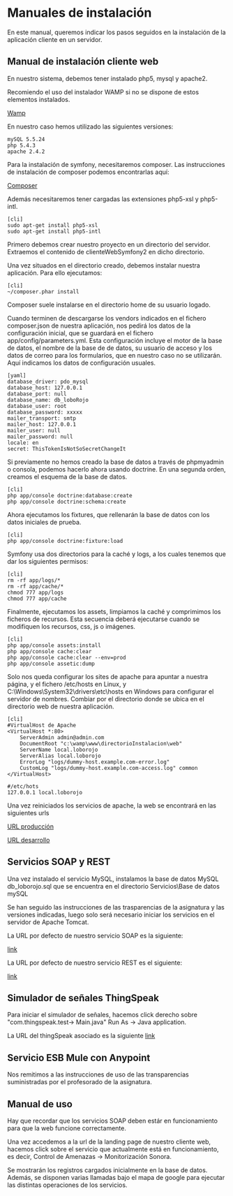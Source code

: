 # Manuales de instalación #

En este manual, queremos indicar los pasos seguidos en la instalación de la aplicación cliente en un servidor.


## Manual de instalación cliente web  ##

En nuestro sistema, debemos tener instalado php5, mysql y apache2. 

Recomiendo el uso del instalador WAMP si no se dispone de estos elementos instalados.

[Wamp](http://www.wampserver.com/en/)

En nuestro caso hemos utilizado las siguientes versiones:

	mySQL 5.5.24
	php 5.4.3
	apache 2.4.2

Para la instalación de symfony, necesitaremos composer.
Las instrucciones de instalación de composer podemos encontrarlas aquí:

[Composer](http://getcomposer.org/)

Además necesitaremos tener cargadas las extensiones php5-xsl y php5-intl.

	[cli]
	sudo apt-get install php5-xsl
	sudo apt-get install php5-intl


Primero debemos crear nuestro proyecto en un directorio del servidor. Extraemos el contenido de clienteWebSymfony2 en dicho directorio.

Una vez situados en el directorio creado, debemos instalar nuestra aplicación. Para ello ejecutamos:

	[cli]
	~/composer.phar install

Composer suele instalarse en el directorio home de su usuario logado.

Cuando terminen de descargarse los vendors indicados en el fichero composer.json de nuestra aplicación, nos pedirá los datos de la configuración inicial, que se guardará en el fichero app/config/parameters.yml. Esta configuración incluye el motor de la base de datos, el nombre de la base de de datos, su usuario de acceso y los datos de correo para los formularios, que en nuestro caso no se utilizarán. Aquí indicamos los datos de configuración usuales.

	[yaml]
    database_driver: pdo_mysql
    database_host: 127.0.0.1
    database_port: null
    database_name: db_loboRojo
    database_user: root
    database_password: xxxxx
    mailer_transport: smtp
    mailer_host: 127.0.0.1
    mailer_user: null
    mailer_password: null
    locale: en
    secret: ThisTokenIsNotSoSecretChangeIt


Si previamente no hemos creado la base de datos a través de phpmyadmin o consola, podemos hacerlo ahora usando doctrine. En una segunda orden, creamos el esquema de la base de datos.

	[cli]
	php app/console doctrine:database:create
	php app/console doctrine:schema:create


Ahora ejecutamos los fixtures, que rellenarán la base de datos con los datos iniciales de prueba.

	[cli]
	php app/console doctrine:fixture:load

Symfony usa dos directorios para la caché y logs, a los cuales tenemos que dar los siguientes permisos:

	[cli]
	rm -rf app/logs/*
	rm -rf app/cache/*
	chmod 777 app/logs
	chmod 777 app/cache

Finalmente, ejecutamos los assets, limpiamos la caché y comprimimos los ficheros de recursos. Esta secuencia deberá ejecutarse cuando se modifiquen los recursos, css, js o imágenes.

	[cli]
	php app/console assets:install
	php app/console cache:clear
	php app/console cache:clear --env=prod
	php app/console assetic:dump


Solo nos queda configurar los sites de apache para apuntar a nuestra página, y el fichero /etc/hosts en Linux, y C:\Windows\System32\drivers\etc\hosts en Windows para configurar el servidor de nombres. Combiar por el directorio donde se ubica en el directorio web de nuestra aplicación.

    [cli]
    #VirtualHost de Apache
    <VirtualHost *:80>
        ServerAdmin admin@admin.com
        DocumentRoot "c:\wamp\www\directorioInstalacion\web"
        ServerName local.loborojo
        ServerAlias local.loborojo
        ErrorLog "logs/dummy-host.example.com-error.log"
        CustomLog "logs/dummy-host.example.com-access.log" common
    </VirtualHost>
    
    #/etc/hots
    127.0.0.1 local.loborojo
    
Una vez reiniciados los servicios de apache, la web se encontrará en las siguientes urls

[URL producción](http://local.loborojo/app.php) 

[URL desarrollo](http://local.loborojo/app_dev.php)


## Servicios SOAP y REST  ##

Una vez instalado el servicio MySQL, instalamos la base de datos MySQL db_loborojo.sql que se encuentra en el directorio Servicios\Base de datos mySQL

Se han seguido las instrucciones de las trasparencias de la asignatura y las versiones indicadas, luego solo será necesario iniciar los servicios en el servidor de Apache Tomcat.

La URL por defecto de nuestro servicio SOAP es la siguiente:

[link](http://localhost:8080/LoboRojo/services/MainPort)


La URL por defecto de nuestro servicio REST es el siguiente:

[link](http://localhost:8080/LoboRojoRest/natural-reserve)


## Simulador de señales ThingSpeak  ##

Para iniciar el simulador de señales, hacemos click derecho sobre "com.thingspeak.test-> Main.java" Run As -> Java application.

La URL del thingSpeak asociado es la siguiente [link](https://thingspeak.com/channels/23808)

## Servicio ESB Mule con Anypoint ##

Nos remitimos a las instrucciones de uso de las transparencias suministradas por el profesorado de la asignatura.


## Manual de uso ##

Hay que recordar que los servicios SOAP deben estár en funcionamiento para que la web funcione correctamente.

Una vez accedemos a la url de la landing page de nuestro cliente web, hacemos click sobre el servicio que actualmente está en funcionamiento, es decir, Control de Amenazas -> Monitorización Sonora.

Se mostrarán los registros cargados inicialmente en la base de datos. Además, se disponen varias llamadas bajo el mapa de google para ejecutar las distintas operaciones de los servicios.

